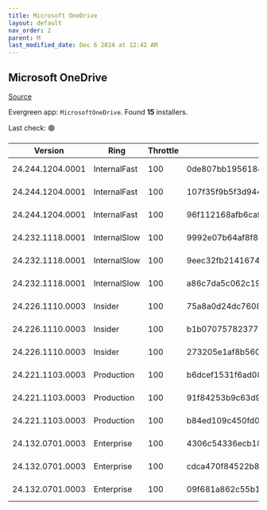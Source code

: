 ```yaml
---
title: Microsoft OneDrive
layout: default
nav_order: 2
parent: M
last_modified_date: Dec 6 2024 at 12:42 AM
---
```


## Microsoft OneDrive

[Source](https://onedrive.live.com/)

Evergreen app: `MicrosoftOneDrive`. Found **15** installers.

Last check: 🟢

| Version          | Ring         | Throttle | Sha256                                                           | Architecture | Type | URI                                                                                                                                                                  |
| ---------------- | ------------ | -------- | ---------------------------------------------------------------- | ------------ | ---- | -------------------------------------------------------------------------------------------------------------------------------------------------------------------- |
| 24.244.1204.0001 | InternalFast | 100      | 0de807bb1956184884ded72338e211345549dbe7420820b672797333bffe1b68 | ARM64        | exe  | [https://oneclient.sfx.ms/Win/Installers/24.244.1204.0001/arm64/OneDriveSetup.exe](https://oneclient.sfx.ms/Win/Installers/24.244.1204.0001/arm64/OneDriveSetup.exe) |
| 24.244.1204.0001 | InternalFast | 100      | 107f35f9b5f3d9444228e934f6d8e1190a2cb2a29728df52adc29855d9942264 | x64          | exe  | [https://oneclient.sfx.ms/Win/Installers/24.244.1204.0001/amd64/OneDriveSetup.exe](https://oneclient.sfx.ms/Win/Installers/24.244.1204.0001/amd64/OneDriveSetup.exe) |
| 24.244.1204.0001 | InternalFast | 100      | 96f112168afb6caf83230bfd766033080b9380dde152a1d069a016fc8e7e2623 | x86          | exe  | [https://oneclient.sfx.ms/Win/Installers/24.244.1204.0001/OneDriveSetup.exe](https://oneclient.sfx.ms/Win/Installers/24.244.1204.0001/OneDriveSetup.exe)             |
| 24.232.1118.0001 | InternalSlow | 100      | 9992e07b64af8f8dce2ef710e9bd4affa4f27ae2b94343938ae7a71d8905a5c4 | ARM64        | exe  | [https://oneclient.sfx.ms/Win/Installers/24.232.1118.0001/arm64/OneDriveSetup.exe](https://oneclient.sfx.ms/Win/Installers/24.232.1118.0001/arm64/OneDriveSetup.exe) |
| 24.232.1118.0001 | InternalSlow | 100      | 9eec32fb21416745419bb65c73bb0a46182cc154636a81ec50bbb4a99fd5ed0c | x64          | exe  | [https://oneclient.sfx.ms/Win/Installers/24.232.1118.0001/amd64/OneDriveSetup.exe](https://oneclient.sfx.ms/Win/Installers/24.232.1118.0001/amd64/OneDriveSetup.exe) |
| 24.232.1118.0001 | InternalSlow | 100      | a86c7da5c062c19d89c9293e1b5ade750eef518088f2c8bb334b14281791adc7 | x86          | exe  | [https://oneclient.sfx.ms/Win/Installers/24.232.1118.0001/OneDriveSetup.exe](https://oneclient.sfx.ms/Win/Installers/24.232.1118.0001/OneDriveSetup.exe)             |
| 24.226.1110.0003 | Insider      | 100      | 75a8a0d24dc7608483f5d7568f01b0bc6eaf3f83f2ca3b3fe5fcae630359ed38 | ARM64        | exe  | [https://oneclient.sfx.ms/Win/Installers/24.226.1110.0003/arm64/OneDriveSetup.exe](https://oneclient.sfx.ms/Win/Installers/24.226.1110.0003/arm64/OneDriveSetup.exe) |
| 24.226.1110.0003 | Insider      | 100      | b1b07075782377b5e141d76b5bf034ac53126c38c03506fff14e849ced722cfb | x64          | exe  | [https://oneclient.sfx.ms/Win/Installers/24.226.1110.0003/amd64/OneDriveSetup.exe](https://oneclient.sfx.ms/Win/Installers/24.226.1110.0003/amd64/OneDriveSetup.exe) |
| 24.226.1110.0003 | Insider      | 100      | 273205e1af8b560d7e0c5ca1f69428e7aa6b361b5878aacbd860636eb2bd4594 | x86          | exe  | [https://oneclient.sfx.ms/Win/Installers/24.226.1110.0003/OneDriveSetup.exe](https://oneclient.sfx.ms/Win/Installers/24.226.1110.0003/OneDriveSetup.exe)             |
| 24.221.1103.0003 | Production   | 100      | b6dcef1531f6ad089deb9e0b9b376a74e4b1ca334d97e2a14939d97a1bd4ed0b | ARM64        | exe  | [https://oneclient.sfx.ms/Win/Installers/24.221.1103.0003/arm64/OneDriveSetup.exe](https://oneclient.sfx.ms/Win/Installers/24.221.1103.0003/arm64/OneDriveSetup.exe) |
| 24.221.1103.0003 | Production   | 100      | 91f84253b9c63d996133f29326b16cf25eeeedeb87d84c9aa8d683e644944fb6 | x64          | exe  | [https://oneclient.sfx.ms/Win/Installers/24.221.1103.0003/amd64/OneDriveSetup.exe](https://oneclient.sfx.ms/Win/Installers/24.221.1103.0003/amd64/OneDriveSetup.exe) |
| 24.221.1103.0003 | Production   | 100      | b84ed109c450fd07d2c378c042a8b373c876645629502237aac0d270747de8f5 | x86          | exe  | [https://oneclient.sfx.ms/Win/Installers/24.221.1103.0003/OneDriveSetup.exe](https://oneclient.sfx.ms/Win/Installers/24.221.1103.0003/OneDriveSetup.exe)             |
| 24.132.0701.0003 | Enterprise   | 100      | 4306c54336ecb1849749b2fda266cd431c0e3e74aa805de19f295fdee441d800 | ARM64        | exe  | [https://oneclient.sfx.ms/Win/Installers/24.132.0701.0003/arm64/OneDriveSetup.exe](https://oneclient.sfx.ms/Win/Installers/24.132.0701.0003/arm64/OneDriveSetup.exe) |
| 24.132.0701.0003 | Enterprise   | 100      | cdca470f84522b8d1251ad326bcf65a167fbbebf38502d1497a51bc93d2533d4 | x64          | exe  | [https://oneclient.sfx.ms/Win/Installers/24.132.0701.0003/amd64/OneDriveSetup.exe](https://oneclient.sfx.ms/Win/Installers/24.132.0701.0003/amd64/OneDriveSetup.exe) |
| 24.132.0701.0003 | Enterprise   | 100      | 09f681a862c55b12d6ca2f554609b42a5f9852a52cadb86611079f31428b5840 | x86          | exe  | [https://oneclient.sfx.ms/Win/Installers/24.132.0701.0003/OneDriveSetup.exe](https://oneclient.sfx.ms/Win/Installers/24.132.0701.0003/OneDriveSetup.exe)             |

